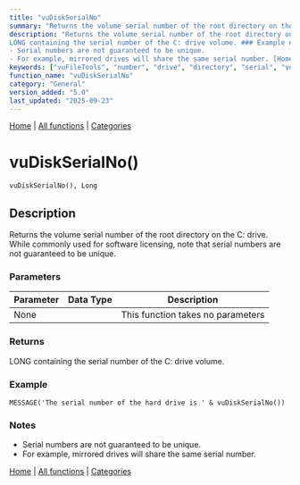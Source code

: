 ```yaml
---
title: "vuDiskSerialNo"
summary: "Returns the volume serial number of the root directory on the C: drive."
description: "Returns the volume serial number of the root directory on the C: drive. While commonly used for software licensing, note that serial numbers are not guaranteed to be unique. ### Parameters ### Returns
LONG containing the serial number of the C: drive volume. ### Example ### Notes
- Serial numbers are not guaranteed to be unique.  
- For example, mirrored drives will share the same serial number. [Home](../index.md) | [All functions](index.md) | [Categories](../categories/index.md)"
keywords: ["vuFileTools", "number", "drive", "directory", "serial", "volume", "root", "general", "returns", "Clarion", "Windows", "vudiskserialno"]
function_name: "vuDiskSerialNo"
category: "General"
version_added: "5.0"
last_updated: "2025-09-23"
---
```


[Home](../index.md) | [All functions](index.md) | [Categories](../categories/index.md)

# vuDiskSerialNo()

```Prototype
vuDiskSerialNo(), Long
```


## Description
Returns the volume serial number of the root directory on the C: drive. While commonly used for software licensing, note that serial numbers are not guaranteed to be unique.

### Parameters

| Parameter | Data Type | Description |
|-----------|-----------|-------------|
| None      |          | This function takes no parameters |

### Returns
LONG containing the serial number of the C: drive volume.

### Example

```Clarion
MESSAGE('The serial number of the hard drive is ' & vuDiskSerialNo())
```

### Notes
- Serial numbers are not guaranteed to be unique.  
- For example, mirrored drives will share the same serial number.

[Home](../index.md) | [All functions](index.md) | [Categories](../categories/index.md)

